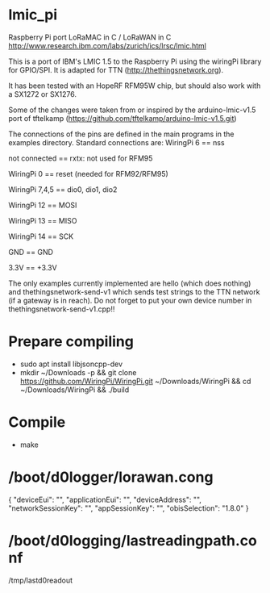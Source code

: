 # lmic_pi
Raspberry Pi port LoRaMAC in C / LoRaWAN in C http://www.research.ibm.com/labs/zurich/ics/lrsc/lmic.html

This is a port of IBM's LMIC 1.5 to the Raspberry Pi using the wiringPi library for GPIO/SPI.
It is adapted for TTN (http://thethingsnetwork.org).

It has been tested with an HopeRF RFM95W chip, but should also work with a SX1272 or SX1276.

Some of the changes were taken from or inspired by the arduino-lmic-v1.5 port of tftelkamp (https://github.com/tftelkamp/arduino-lmic-v1.5.git) 

The connections of the pins are defined in the main programs in the examples directory.
Standard connections are:
  WiringPi 6  == nss
  
  not connected == rxtx: not used for RFM95
  
  WiringPi 0 == reset (needed for RFM92/RFM95)
  
  WiringPi 7,4,5 == dio0, dio1, dio2
  
  WiringPi 12 == MOSI
  
  WiringPi 13 == MISO
  
  WiringPi 14 == SCK
  
  GND  == GND
  
  3.3V  == +3.3V
  
The only examples currently implemented are hello (which does nothing) and thethingsnetwork-send-v1 which sends test strings to the TTN network (if a gateway is in reach).
Do not forget to put your own device number in thethingsnetwork-send-v1.cpp!!

# Prepare compiling

- sudo apt install libjsoncpp-dev 
- mkdir ~/Downloads -p && git clone https://github.com/WiringPi/WiringPi.git ~/Downloads/WiringPi && cd ~/Downloads/WiringPi && ./build

# Compile

- make

# /boot/d0logger/lorawan.cong

{ 
        "deviceEui": "",
        "applicationEui": "",
        "deviceAddress": "",
        "networkSessionKey": "",
        "appSessionKey": "",
        "obisSelection": "1.8.0" 
}

# /boot/d0logging/lastreadingpath.conf

/tmp/lastd0readout